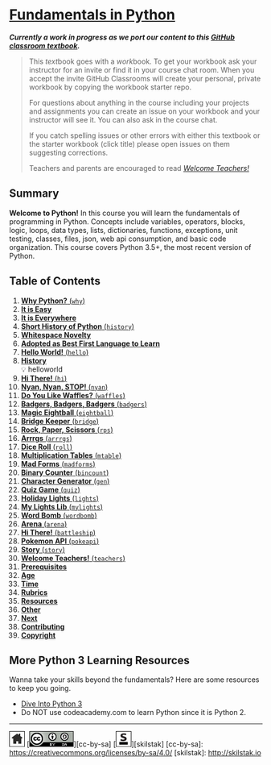 # [Fundamentals in Python][work]
[work]: https://github.com/skilstak/pyfun-work/blob/gh-pages/README.md

***Currently a work in progress as we port our content to this [GitHub
classroom textbook][text-work].***

[text-work]: https://blog.skilstak.io/github-as-text-book-and-work-book-828ffada9542#.etr9ts7me

>  This *text*book goes with a *work*book. To get your workbook ask your
>  instructor for an invite or find it in your course chat room.
>  When you accept the invite GitHub Classrooms will create your 
>  personal, private workbook by copying the workbook starter repo.
> 
>  For questions about anything in the course including your projects
>  and assignments you can create an issue on your workbook and your
>  instructor will see it. You can also ask in the course chat.
> 
>  If you catch spelling issues or other errors with either this textbook
>  or the starter workbook (click title) please open issues on them
>  suggesting corrections.
>  
>  Teachers and parents are encouraged to
>  read [*Welcome Teachers!*](teachers/README.md)

## Summary
**Welcome to Python!** In this course you will learn the fundamentals
of programming in Python. Concepts include variables, operators,
blocks, logic, loops, data types, lists, dictionaries, functions,
exceptions, unit testing, classes, files, json, web api consumption,
and basic code organization. This course covers Python 3.5+, the most
recent version of Python.

## Table of Contents
1. [**Why Python?** (`why`)](why/README.md)
  1. [**It is Easy**](why/README.md#it-is-easy)
  2. [**It is Everywhere**](why/README.md#it-is-everywhere)
2. [**Short History of Python** (`history`)](history/README.md)
  1. [**Whitespace Novelty**](history/README.md#whitespace-novelty)
  2. [**Adopted as Best First Language to Learn**](history/README.md#adopted-as-best-first-language-to-learn)
3. [**Hello World!** (`hello`)](hello/README.md)
  1. [**History**](hello/README.md#history)
<br>💡 helloworld
4. [**Hi There!** (`hi`)](hi/README.md)
5. [**Nyan, Nyan, STOP!** (`nyan`)](nyan/README.md)
6. [**Do You Like Waffles?** (`waffles`)](waffles/README.md)
7. [**Badgers, Badgers, Badgers** (`badgers`)](badgers/README.md)
8. [**Magic Eightball** (`eightball`)](eightball/README.md)
9. [**Bridge Keeper** (`bridge`)](bridge/README.md)
10. [**Rock, Paper, Scissors** (`rps`)](rps/README.md)
11. [**Arrrgs** (`arrrgs`)](arrrgs/README.md)
12. [**Dice Roll** (`roll`)](roll/README.md)
13. [**Multiplication Tables** (`mtable`)](mtable/README.md)
14. [**Mad Forms** (`madforms`)](madforms/README.md)
15. [**Binary Counter** (`bincount`)](bincount/README.md)
16. [**Character Generator** (`gen`)](gen/README.md)
17. [**Quiz Game** (`quiz`)](quiz/README.md)
18. [**Holiday Lights** (`lights`)](lights/README.md)
19. [**My Lights Lib** (`mylights`)](mylights/README.md)
20. [**Word Bomb** (`wordbomb`)](wordbomb/README.md)
21. [**Arena** (`arena`)](arena/README.md)
22. [**Hi There!** (`battleship`)](battleship/README.md)
23. [**Pokemon API** (`pokeapi`)](pokeapi/README.md)
24. [**Story** (`story`)](story/README.md)
25. [**Welcome Teachers!** (`teachers`)](teachers/README.md)
  1. [**Prerequisites**](teachers/README.md#prerequisites)
  2. [**Age**](teachers/README.md#age)
  3. [**Time**](teachers/README.md#time)
  4. [**Rubrics**](teachers/README.md#rubrics)
  5. [**Resources**](teachers/README.md#resources)
  6. [**Other**](teachers/README.md#other)
  7. [**Next**](teachers/README.md#next)
  8. [**Contributing**](teachers/README.md#contributing)
  9. [**Copyright**](teachers/README.md#copyright)


## More Python 3 Learning Resources
Wanna take your skills beyond the fundamentals? Here are some
resources to keep you going.

* [Dive Into Python 3](http://www.diveintopython3.net)
* Do NOT use codeacademy.com to learn Python since it is Python 2.

---
[![home](/assets/home-bw.png)](/README.md)
[![cc-by-sa](/assets/cc-by-sa.png)][cc-by-sa]
[![skilstak](/assets/skilstak-logo-bw.png)][skilstak]
[cc-by-sa]: https://creativecommons.org/licenses/by-sa/4.0/
[skilstak]: http://skilstak.io


